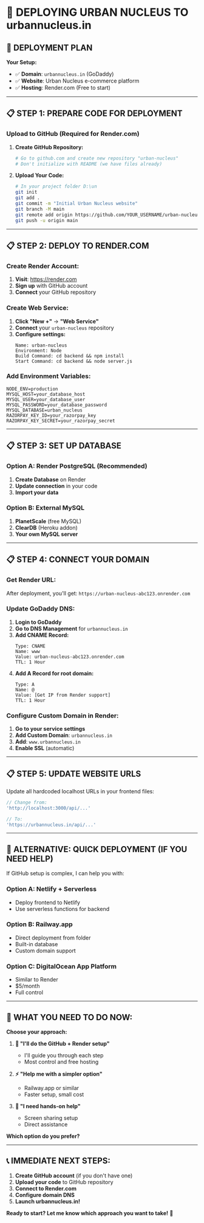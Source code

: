 # 🚀 DEPLOYING URBAN NUCLEUS TO urbannucleus.in

## 🎯 **DEPLOYMENT PLAN**

**Your Setup:**
- ✅ **Domain**: `urbannucleus.in` (GoDaddy)
- ✅ **Website**: Urban Nucleus e-commerce platform
- ✅ **Hosting**: Render.com (Free to start)

---

## 📋 **STEP 1: PREPARE CODE FOR DEPLOYMENT**

### **Upload to GitHub (Required for Render.com)**

1. **Create GitHub Repository:**
   ```bash
   # Go to github.com and create new repository "urban-nucleus"
   # Don't initialize with README (we have files already)
   ```

2. **Upload Your Code:**
   ```bash
   # In your project folder D:\un
   git init
   git add .
   git commit -m "Initial Urban Nucleus website"
   git branch -M main
   git remote add origin https://github.com/YOUR_USERNAME/urban-nucleus.git
   git push -u origin main
   ```

---

## 📋 **STEP 2: DEPLOY TO RENDER.COM**

### **Create Render Account:**
1. **Visit**: https://render.com
2. **Sign up** with GitHub account
3. **Connect** your GitHub repository

### **Create Web Service:**
1. **Click "New +"** → **"Web Service"**
2. **Connect** your `urban-nucleus` repository
3. **Configure settings:**
   ```
   Name: urban-nucleus
   Environment: Node
   Build Command: cd backend && npm install
   Start Command: cd backend && node server.js
   ```

### **Add Environment Variables:**
```
NODE_ENV=production
MYSQL_HOST=your_database_host
MYSQL_USER=your_database_user
MYSQL_PASSWORD=your_database_password
MYSQL_DATABASE=urban_nucleus
RAZORPAY_KEY_ID=your_razorpay_key
RAZORPAY_KEY_SECRET=your_razorpay_secret
```

---

## 📋 **STEP 3: SET UP DATABASE**

### **Option A: Render PostgreSQL (Recommended)**
1. **Create Database** on Render
2. **Update connection** in your code
3. **Import your data**

### **Option B: External MySQL**
1. **PlanetScale** (free MySQL)
2. **ClearDB** (Heroku addon)
3. **Your own MySQL server**

---

## 📋 **STEP 4: CONNECT YOUR DOMAIN**

### **Get Render URL:**
After deployment, you'll get: `https://urban-nucleus-abc123.onrender.com`

### **Update GoDaddy DNS:**
1. **Login to GoDaddy**
2. **Go to DNS Management** for `urbannucleus.in`
3. **Add CNAME Record:**
   ```
   Type: CNAME
   Name: www
   Value: urban-nucleus-abc123.onrender.com
   TTL: 1 Hour
   ```
4. **Add A Record for root domain:**
   ```
   Type: A  
   Name: @
   Value: [Get IP from Render support]
   TTL: 1 Hour
   ```

### **Configure Custom Domain in Render:**
1. **Go to your service settings**
2. **Add Custom Domain**: `urbannucleus.in`
3. **Add**: `www.urbannucleus.in`
4. **Enable SSL** (automatic)

---

## 📋 **STEP 5: UPDATE WEBSITE URLS**

Update all hardcoded localhost URLs in your frontend files:

```javascript
// Change from:
'http://localhost:3000/api/...'

// To:
'https://urbannucleus.in/api/...'
```

---

## 🚀 **ALTERNATIVE: QUICK DEPLOYMENT (IF YOU NEED HELP)**

If GitHub setup is complex, I can help you with:

### **Option A: Netlify + Serverless**
- Deploy frontend to Netlify
- Use serverless functions for backend

### **Option B: Railway.app**
- Direct deployment from folder
- Built-in database
- Custom domain support

### **Option C: DigitalOcean App Platform**
- Similar to Render
- $5/month
- Full control

---

## 🎯 **WHAT YOU NEED TO DO NOW:**

**Choose your approach:**

1. **🔧 "I'll do the GitHub + Render setup"**
   - I'll guide you through each step
   - Most control and free hosting

2. **⚡ "Help me with a simpler option"**
   - Railway.app or similar
   - Faster setup, small cost

3. **🤝 "I need hands-on help"**
   - Screen sharing setup
   - Direct assistance

**Which option do you prefer?**

---

## 📞 **IMMEDIATE NEXT STEPS:**

1. **Create GitHub account** (if you don't have one)
2. **Upload your code** to GitHub repository
3. **Connect to Render.com**
4. **Configure domain DNS**
5. **Launch urbannucleus.in!**

**Ready to start? Let me know which approach you want to take!** 🚀
